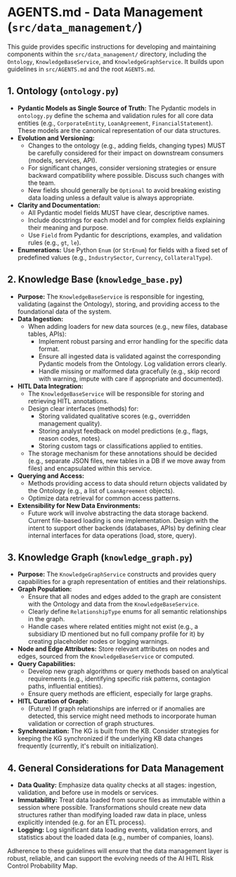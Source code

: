 # AGENTS.md - Data Management (`src/data_management/`)

This guide provides specific instructions for developing and maintaining components within the `src/data_management/` directory, including the `Ontology`, `KnowledgeBaseService`, and `KnowledgeGraphService`. It builds upon guidelines in `src/AGENTS.md` and the root `AGENTS.md`.

## 1. Ontology (`ontology.py`)

*   **Pydantic Models as Single Source of Truth:** The Pydantic models in `ontology.py` define the schema and validation rules for all core data entities (e.g., `CorporateEntity`, `LoanAgreement`, `FinancialStatement`). These models are the canonical representation of our data structures.
*   **Evolution and Versioning:**
    *   Changes to the ontology (e.g., adding fields, changing types) MUST be carefully considered for their impact on downstream consumers (models, services, API).
    *   For significant changes, consider versioning strategies or ensure backward compatibility where possible. Discuss such changes with the team.
    *   New fields should generally be `Optional` to avoid breaking existing data loading unless a default value is always appropriate.
*   **Clarity and Documentation:**
    *   All Pydantic model fields MUST have clear, descriptive names.
    *   Include docstrings for each model and for complex fields explaining their meaning and purpose.
    *   Use `Field` from Pydantic for descriptions, examples, and validation rules (e.g., `gt`, `le`).
*   **Enumerations:** Use Python `Enum` (or `StrEnum`) for fields with a fixed set of predefined values (e.g., `IndustrySector`, `Currency`, `CollateralType`).

## 2. Knowledge Base (`knowledge_base.py`)

*   **Purpose:** The `KnowledgeBaseService` is responsible for ingesting, validating (against the Ontology), storing, and providing access to the foundational data of the system.
*   **Data Ingestion:**
    *   When adding loaders for new data sources (e.g., new files, database tables, APIs):
        *   Implement robust parsing and error handling for the specific data format.
        *   Ensure all ingested data is validated against the corresponding Pydantic models from the Ontology. Log validation errors clearly.
        *   Handle missing or malformed data gracefully (e.g., skip record with warning, impute with care if appropriate and documented).
*   **HITL Data Integration:**
    *   The `KnowledgeBaseService` will be responsible for storing and retrieving HITL annotations.
    *   Design clear interfaces (methods) for:
        *   Storing validated qualitative scores (e.g., overridden management quality).
        *   Storing analyst feedback on model predictions (e.g., flags, reason codes, notes).
        *   Storing custom tags or classifications applied to entities.
    *   The storage mechanism for these annotations should be decided (e.g., separate JSON files, new tables in a DB if we move away from files) and encapsulated within this service.
*   **Querying and Access:**
    *   Methods providing access to data should return objects validated by the Ontology (e.g., a list of `LoanAgreement` objects).
    *   Optimize data retrieval for common access patterns.
*   **Extensibility for New Data Environments:**
    *   Future work will involve abstracting the data storage backend. Current file-based loading is one implementation. Design with the intent to support other backends (databases, APIs) by defining clear internal interfaces for data operations (load, store, query).

## 3. Knowledge Graph (`knowledge_graph.py`)

*   **Purpose:** The `KnowledgeGraphService` constructs and provides query capabilities for a graph representation of entities and their relationships.
*   **Graph Population:**
    *   Ensure that all nodes and edges added to the graph are consistent with the Ontology and data from the `KnowledgeBaseService`.
    *   Clearly define `RelationshipType` enums for all semantic relationships in the graph.
    *   Handle cases where related entities might not exist (e.g., a subsidiary ID mentioned but no full company profile for it) by creating placeholder nodes or logging warnings.
*   **Node and Edge Attributes:** Store relevant attributes on nodes and edges, sourced from the `KnowledgeBaseService` or computed.
*   **Query Capabilities:**
    *   Develop new graph algorithms or query methods based on analytical requirements (e.g., identifying specific risk patterns, contagion paths, influential entities).
    *   Ensure query methods are efficient, especially for large graphs.
*   **HITL Curation of Graph:**
    *   (Future) If graph relationships are inferred or if anomalies are detected, this service might need methods to incorporate human validation or correction of graph structures.
*   **Synchronization:** The KG is built from the KB. Consider strategies for keeping the KG synchronized if the underlying KB data changes frequently (currently, it's rebuilt on initialization).

## 4. General Considerations for Data Management

*   **Data Quality:** Emphasize data quality checks at all stages: ingestion, validation, and before use in models or services.
*   **Immutability:** Treat data loaded from source files as immutable within a session where possible. Transformations should create new data structures rather than modifying loaded raw data in place, unless explicitly intended (e.g. for an ETL process).
*   **Logging:** Log significant data loading events, validation errors, and statistics about the loaded data (e.g., number of companies, loans).

Adherence to these guidelines will ensure that the data management layer is robust, reliable, and can support the evolving needs of the AI HITL Risk Control Probability Map.
